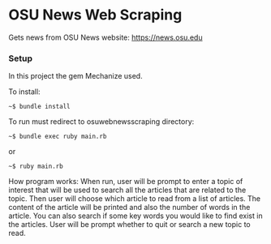 # OSU News Web Scraping

Gets news from OSU News website: https://news.osu.edu

### Setup
In this project the gem Mechanize used.

To install:
```
~$ bundle install
```

To run must redirect to osuwebnewsscraping directory:
```
~$ bundle exec ruby main.rb
```
or
```
~$ ruby main.rb
```

How program works:
When run, user will be prompt to enter a topic of interest that will be used to search all the articles that are related to the topic. Then user will choose which article to read from a list of articles. The content of the article will be printed and also the number of words in the article. You can also search if some key words you would like to find exist in the articles. User will be prompt whether to quit or search a new topic to read.
